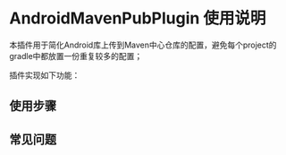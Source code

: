 # AndroidMavenPubPlugin 使用说明

本插件用于简化Android库上传到Maven中心仓库的配置，避免每个project的gradle中都放置一份重复较多的配置；

插件实现如下功能：


## 使用步骤



## 常见问题